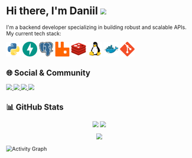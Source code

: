 # Hi there, I'm Daniil <img src="https://media.giphy.com/media/hvRJCLFzcasrR4ia7z/giphy.gif" width="30"> 

I'm a backend developer specializing in building robust and scalable APIs. My current tech stack:

<p align="left">
  <img src="https://raw.githubusercontent.com/devicons/devicon/master/icons/python/python-original.svg" alt="python" width="40" height="40"/>
  <img src="https://raw.githubusercontent.com/devicons/devicon/master/icons/fastapi/fastapi-original.svg" alt="fastapi" width="40" height="40"/>
  <img src="https://raw.githubusercontent.com/devicons/devicon/master/icons/postgresql/postgresql-original.svg" alt="postgresql" width="40" height="40"/>
  <img src="https://raw.githubusercontent.com/devicons/devicon/master/icons/rabbitmq/rabbitmq-original.svg" alt="rabbitmq" width="40" height="40"/>
  <img src="https://raw.githubusercontent.com/devicons/devicon/master/icons/redis/redis-original.svg" alt="redis" width="40" height="40"/>
  <img src="https://raw.githubusercontent.com/devicons/devicon/master/icons/linux/linux-original.svg" alt="linux" width="40" height="40"/>
  <img src="https://raw.githubusercontent.com/devicons/devicon/master/icons/docker/docker-original.svg" alt="docker" width="40" height="40"/>
  <img src="https://raw.githubusercontent.com/devicons/devicon/master/icons/git/git-original.svg" alt="git" width="40" height="40"/>
</p>

## 🌐 Social & Community

<p align="left">
  <a href="https://t.me/programisticDanya" target="_blank">
    <img src="https://img.shields.io/badge/Telegram_Channel-2CA5E0?style=for-the-badge&logo=telegram&logoColor=white"/>
  </a>
  <a href="https://t.me/M3RZNU7_RUK1" target="_blank">
    <img src="https://img.shields.io/badge/Telegram-2CA5E0?style=for-the-badge&logo=telegram&logoColor=white"/>
  </a>
  <a href="https://www.donationalerts.com/r/gl12kk" target="_blank">
    <img src="https://img.shields.io/badge/Donation_Alerts-F37620?style=for-the-badge"/>
  </a>
  <a href="https://www.codewars.com/users/M3RZNU7_RUK1" target="_blank">
    <img src="https://img.shields.io/badge/Codewars-B1361E?style=for-the-badge&logo=codewars&logoColor=white"/>
  </a>
</p>

## 📊 GitHub Stats

<p align="center">
  <img src="https://github-readme-stats.vercel.app/api?username=M3RZNU7RUK1&show_icons=true&theme=radical&hide_border=true"/>
  <img src="https://github-readme-stats.vercel.app/api/top-langs/?username=M3RZNU7RUK1&layout=compact&theme=radical&hide_border=true"/>
</p>

<p align="center">
  <img src="https://github-readme-streak-stats.herokuapp.com/?user=M3RZNU7RUK1&theme=radical&hide_border=true"/>
</p>

![Activity Graph](https://github-readme-activity-graph.vercel.app/graph?username=M3RZNU7RUK1&theme=radical&hide_border=true)
